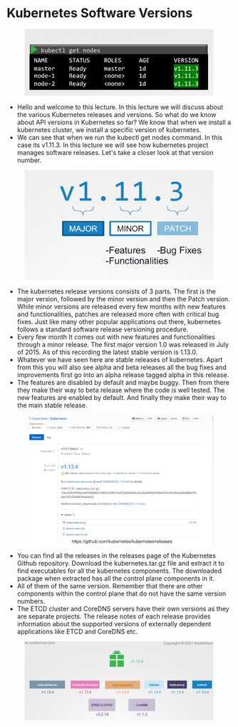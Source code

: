 # Kubernetes Software Versions

<figure><img src="../.gitbook/assets/image (21) (1).png" alt=""><figcaption></figcaption></figure>

* Hello and welcome to this lecture. In this lecture we will discuss about the various Kubernetes releases and versions. So what do we know about API versions in Kubernetes so far? We know that when we install a kubernetes cluster, we install a specific version of kubernetes.&#x20;
* We can see that when we run the kubectl get nodes command. In this case its v1.11.3. In this lecture we will see how kubernetes project manages software releases. Let's take a closer look at that version number.

<figure><img src="../.gitbook/assets/image (1) (1) (1) (1) (1) (1) (1) (1) (1) (1) (1) (1) (1).png" alt=""><figcaption></figcaption></figure>

* The kubernetes release versions consists of 3 parts. The first is the major version, followed by the minor version and then the Patch version. While minor versions are released every few months with new features and functionalities, patches are released more often with critical bug fixes. Just like many other popular applications out there, kubernetes follows a standard software release versioning procedure.&#x20;
* Every few month It comes out with new features and functionalities through a minor release. The first major version 1.0 was released in July of 2015. As of this recording the latest stable version is 1.13.0.&#x20;
* Whatever we have seen here are stable releases of kubernetes. Apart from this you will also see alpha and beta releases all the bug fixes and improvements first go into an alpha release tagged alpha in this release.&#x20;
* The features are disabled by default and maybe buggy. Then from there they make their way to beta release where the code is well tested. The new features are enabled by default. And finally they make their way to the main stable release.

<figure><img src="../.gitbook/assets/image (2) (1) (1) (1) (1) (1) (1) (1) (1) (1) (1).png" alt=""><figcaption></figcaption></figure>

* You can find all the releases in the releases page of the Kubernetes Github repository. Download the kubernetes.tar.gz file and extract it to find executables for all the kubernetes components. The downloaded package when extracted has all the control plane components in it.&#x20;
* All of them of the same version. Remember that there are other components within the control plane that do not have the same version numbers.&#x20;
* The ETCD cluster and CoreDNS servers have their own versions as they are separate projects. The release notes of each release provides information about the supported versions of externally dependent applications like ETCD and CoreDNS etc.

<figure><img src="../.gitbook/assets/image (3) (1) (1) (1) (1) (1) (1) (1) (1) (1) (1).png" alt=""><figcaption></figcaption></figure>
